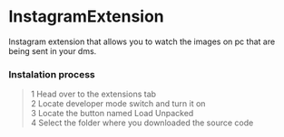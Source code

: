 # InstagramExtension
Instagram extension that allows you to watch the images on pc that are being sent in your dms.

### Instalation process
> 1 Head over to the extensions tab <br>
> 2 Locate developer mode switch and turn it on <br>
> 3 Locate the button named Load Unpacked <br>
> 4 Select the folder where you downloaded the source code <br>
 
